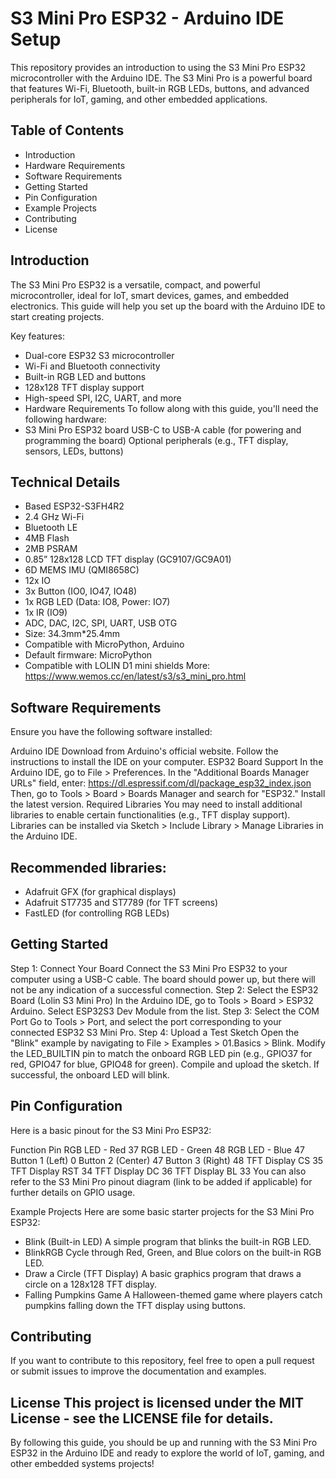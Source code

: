 # S3 Mini Pro ESP32 - Arduino IDE Setup
This repository provides an introduction to using the S3 Mini Pro ESP32 microcontroller with the Arduino IDE. The S3 Mini Pro is a powerful board that features Wi-Fi, Bluetooth, built-in RGB LEDs, buttons, and advanced peripherals for IoT, gaming, and other embedded applications.

## Table of Contents
- Introduction
- Hardware Requirements
- Software Requirements
- Getting Started
- Pin Configuration
- Example Projects
- Contributing
- License
## Introduction
The S3 Mini Pro ESP32 is a versatile, compact, and powerful microcontroller, ideal for IoT, smart devices, games, and embedded electronics. This guide will help you set up the board with the Arduino IDE to start creating projects.

Key features:

- Dual-core ESP32 S3 microcontroller
- Wi-Fi and Bluetooth connectivity
- Built-in RGB LED and buttons
- 128x128 TFT display support
- High-speed SPI, I2C, UART, and more
- Hardware Requirements To follow along with this guide, you'll need the following hardware:
- S3 Mini Pro ESP32 board USB-C to USB-A cable (for powering and programming the board) Optional peripherals (e.g., TFT 
  display, sensors, LEDs, buttons)

## Technical Details
- Based ESP32-S3FH4R2
- 2.4 GHz Wi-Fi
- Bluetooth LE
- 4MB Flash
- 2MB PSRAM
- 0.85” 128x128 LCD TFT display (GC9107/GC9A01)
- 6D MEMS IMU (QMI8658C)
- 12x IO
- 3x Button (IO0, IO47, IO48)
- 1x RGB LED (Data: IO8, Power: IO7)
- 1x IR (IO9)
- ADC, DAC, I2C, SPI, UART, USB OTG
- Size:  34.3mm*25.4mm
- Compatible with MicroPython, Arduino
- Default firmware: MicroPython
- Compatible with LOLIN D1 mini shields
More: https://www.wemos.cc/en/latest/s3/s3_mini_pro.html

## Software Requirements
Ensure you have the following software installed:

Arduino IDE Download from Arduino's official website. Follow the instructions to install the IDE on your computer.
ESP32 Board Support In the Arduino IDE, go to File > Preferences. In the "Additional Boards Manager URLs" field, enter: https://dl.espressif.com/dl/package_esp32_index.json Then, go to Tools > Board > Boards Manager and search for "ESP32." Install the latest version.
Required Libraries You may need to install additional libraries to enable certain functionalities (e.g., TFT display support). Libraries can be installed via Sketch > Include Library > Manage Libraries in the Arduino IDE.
## Recommended libraries:
- Adafruit GFX (for graphical displays)
- Adafruit ST7735 and ST7789 (for TFT screens)
- FastLED (for controlling RGB LEDs)

## Getting Started
Step 1: Connect Your Board Connect the S3 Mini Pro ESP32 to your computer using a USB-C cable. The board should power up, but there will not be any indication of a successful connection.
Step 2: Select the ESP32 Board (Lolin S3 Mini Pro) In the Arduino IDE, go to Tools > Board > ESP32 Arduino. Select ESP32S3 Dev Module from the list.
Step 3: Select the COM Port Go to Tools > Port, and select the port corresponding to your connected ESP32 S3 Mini Pro.
Step 4: Upload a Test Sketch Open the "Blink" example by navigating to File > Examples > 01.Basics > Blink. Modify the LED_BUILTIN pin to match the onboard RGB LED pin (e.g., GPIO37 for red, GPIO47 for blue, GPIO48 for green). Compile and upload the sketch. If successful, the onboard LED will blink.
## Pin Configuration
Here is a basic pinout for the S3 Mini Pro ESP32:

Function Pin RGB LED - Red 37 RGB LED - Green 48 RGB LED - Blue 47 Button 1 (Left) 0 Button 2 (Center) 47 Button 3 (Right) 48 TFT Display CS 35 TFT Display RST 34 TFT Display DC 36 TFT Display BL 33 You can also refer to the S3 Mini Pro pinout diagram (link to be added if applicable) for further details on GPIO usage.

Example Projects Here are some basic starter projects for the S3 Mini Pro ESP32:

- Blink (Built-in LED) A simple program that blinks the built-in RGB LED.
- BlinkRGB Cycle through Red, Green, and Blue colors on the built-in RGB LED.
- Draw a Circle (TFT Display) A basic graphics program that draws a circle on a 128x128 TFT display.
- Falling Pumpkins Game A Halloween-themed game where players catch pumpkins falling down the TFT display using buttons.

## Contributing
If you want to contribute to this repository, feel free to open a pull request or submit issues to improve the documentation and examples.

## License This project is licensed under the MIT License - see the LICENSE file for details.

By following this guide, you should be up and running with the S3 Mini Pro ESP32 in the Arduino IDE and ready to explore the world of IoT, gaming, and other embedded systems projects!
